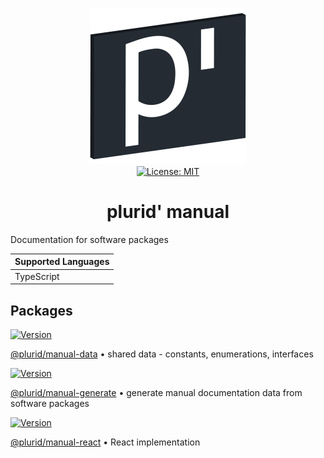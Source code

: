 <p align="center">
    <img src="https://raw.githubusercontent.com/plurid/manual/master/about/identity/plurid-manual-logo.png" height="250px">
    <br />
    <a target="_blank" href="https://github.com/plurid/manual/blob/master/LICENSE">
        <img src="https://img.shields.io/badge/license-MIT-blue.svg?colorB=1380C3&style=for-the-badge" alt="License: MIT">
    </a>
</p>


<h1 align="center">
    plurid' manual
</h1>


Documentation for software packages


| Supported Languages |
| ------------------- |
| TypeScript          |


## Packages

<a target="_blank" href="https://www.npmjs.com/package/@plurid/manual-data">
    <img src="https://img.shields.io/npm/v/@plurid/manual-data.svg?logo=npm&colorB=1380C3&style=for-the-badge" alt="Version">
</a>

[@plurid/manual-data][manual-data] • shared data - constants, enumerations, interfaces

[manual-data]: https://github.com/plurid/manual/tree/master/packages/manual-data


<a target="_blank" href="https://www.npmjs.com/package/@plurid/manual-generate">
    <img src="https://img.shields.io/npm/v/@plurid/manual-generate.svg?logo=npm&colorB=1380C3&style=for-the-badge" alt="Version">
</a>

[@plurid/manual-generate][manual-generate] • generate manual documentation data from software packages

[manual-generate]: https://github.com/plurid/manual/tree/master/packages/manual-generate


<a target="_blank" href="https://www.npmjs.com/package/@plurid/manual-react">
    <img src="https://img.shields.io/npm/v/@plurid/manual-react.svg?logo=npm&colorB=1380C3&style=for-the-badge" alt="Version">
</a>

[@plurid/manual-react][manual-react] • React implementation

[manual-react]: https://github.com/plurid/manual/tree/master/packages/manual-react
